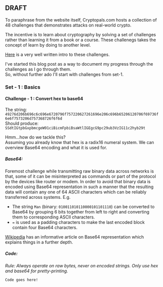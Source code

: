 ## DRAFT

To paraphrase from the website itself, Cryptopals.com hosts a collection of 48 challenges that demonstrates attacks on real-world crypto.

The incentive is to learn about cryptography by solving a set of challenges rather than learning it from a book or a course. These challenegs takes the concept of learn by doing to another level.

[Here](https://blog.pinboard.in/2013/04/the_matasano_crypto_challenges/) is a very well written intro to these challenges.

I've started this blog post as a way to document my progress through the challenges as I go through them.  
So, without further ado I'll start with challenges from set-1.

### Set - 1 : Basics  
#### Challenge - 1 : Convert hex to base64  
The string:  
`49276d206b696c6c696e6720796f757220627261696e206c696b65206120706f69736f6e6f7573206d757368726f6f6d`  
Should produce:  
`SSdtIGtpbGxpbmcgeW91ciBicmFpbiBsaWtlIGEgcG9pc29ub3VzIG11c2hyb29t`

Hmm...how do we tackle this?  
Assuming you already know that hex is a radix16 numeral system. We can overview Base64 encoding and what it is used for.

##### Base64:
Foremost challenge while transmitting raw binary data across networks is that, some of it can be misinterpreted as commands or part of the protocol by the devices like router or modem. In order to avoid that binary data is encoded using Base64 representation in such a manner that the resulting data will contain any one of 64 ASCII characters which can be reliably transferred across systems.
E.g. 
- The string `Man` (binary: `010011010110000101101110`) can be converted to Base64 by grouping 6 bits together from left to right and converting them to corresponding ASCII characters.
- `=` is used as a padding characters to make the last encoded block contain four Base64 characters.  

[Wikipedia](https://en.wikipedia.org/wiki/Base64) has an informative article on Base64 representation which explains things in a further depth.  

##### Code:  
*Rule: Always operate on raw bytes, never on encoded strings. Only use hex and base64 for pretty-printing.*  

```  
Code goes here!

```  


